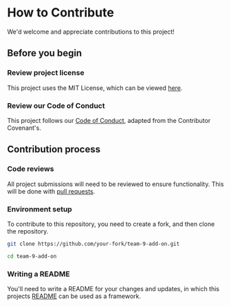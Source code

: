 # How to Contribute

We'd welcome and appreciate contributions to this project!

## Before you begin

### Review project license

This project uses the MIT License, which can be viewed [here](https://github.com/ossd-s25/team-9-add-on/blob/main/LICENSE.txt).

### Review our Code of Conduct

This project follows our [Code of Conduct](https://github.com/ossd-s25/team-9-add-on/blob/main/CODE_OF_CONDUCT.md), adapted from the Contributor Covenant's.

## Contribution process


### Code reviews

All project submissions will need to be reviewed to ensure functionality. This will be done with [pull requests](https://help.github.com/articles/about-pull-requests/).

### Environment setup

To contribute to this repository, you need to create a fork, and then clone the repository.

```sh
git clone https://github.com/your-fork/team-9-add-on.git

cd team-9-add-on
```

### Writing a README

You'll need to write a README for your changes and updates, in which this projects [README](https://github.com/ossd-s25/team-9-add-on/blob/main/README.md) can be used as a framework.

